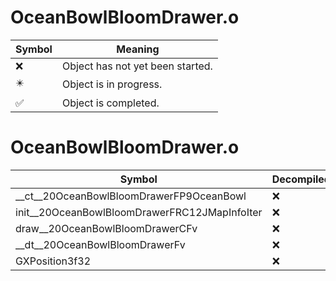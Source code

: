 # OceanBowlBloomDrawer.o
| Symbol | Meaning 
| ------------- | ------------- 
| :x: | Object has not yet been started. 
| :eight_pointed_black_star: | Object is in progress. 
| :white_check_mark: | Object is completed. 


# OceanBowlBloomDrawer.o
| Symbol | Decompiled? |
| ------------- | ------------- |
| __ct__20OceanBowlBloomDrawerFP9OceanBowl | :x: |
| init__20OceanBowlBloomDrawerFRC12JMapInfoIter | :x: |
| draw__20OceanBowlBloomDrawerCFv | :x: |
| __dt__20OceanBowlBloomDrawerFv | :x: |
| GXPosition3f32 | :x: |
